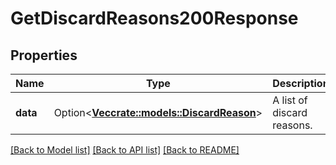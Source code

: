 # GetDiscardReasons200Response

## Properties

Name | Type | Description | Notes
------------ | ------------- | ------------- | -------------
**data** | Option<[**Vec<crate::models::DiscardReason>**](DiscardReason.md)> | A list of discard reasons. | [optional]

[[Back to Model list]](../README.md#documentation-for-models) [[Back to API list]](../README.md#documentation-for-api-endpoints) [[Back to README]](../README.md)


